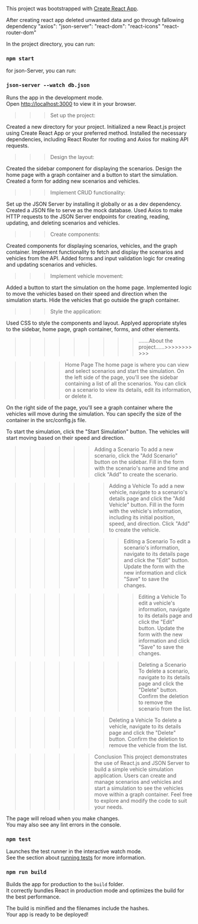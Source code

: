 

This project was bootstrapped with [Create React App](https://github.com/facebook/create-react-app).

After creating react app deleted unwanted data and go through fallowing dependency
    "axios": 
    "json-server":
    "react-dom":
    "react-icons"
    "react-router-dom"

In the project directory, you can run:

### `npm start`

for json-Server, you can run:

### `json-server --watch db.json`

Runs the app in the development mode.\
Open [http://localhost:3000](http://localhost:3000) to view it in your browser.



>>>Set up the project:

Created a new directory for your project.
Initialized a new React.js project using Create React App or your preferred method.
Installed the necessary dependencies, including React Router for routing and Axios for making API requests.


>>>Design the layout:

Created the sidebar component for displaying the scenarios.
Design the home page with a graph container and a button to start the simulation.
Created a form for adding new scenarios and vehicles.


>>>Implement CRUD functionality:

Set up the JSON Server by installing it globally or as a dev dependency.
Created a JSON file to serve as the mock database.
Used Axios to make HTTP requests to the JSON Server endpoints for creating, reading, updating, and deleting scenarios and vehicles.



>>>Create components:

Created components for displaying scenarios, vehicles, and the graph container.
Implement functionality to fetch and display the scenarios and vehicles from the API.
Added forms and input validation logic for creating and updating scenarios and vehicles.


>>>Implement vehicle movement:

Added a button to start the simulation on the home page.
Implemented logic to move the vehicles based on their speed and direction when the simulation starts.
Hide the vehicles that go outside the graph container.

>>>Style the application:

Used CSS to style the components and layout.
Applyed appropriate styles to the sidebar, home page, graph container, forms, and other elements.


>>>>>>>>>.......About the project......>>>>>>>>>>>

>>>>Home Page
The home page is where you can view and select scenarios and start the simulation. On the left side of the page, you'll see the sidebar containing a list of all the scenarios. You can click on a scenario to view its details, edit its information, or delete it.

On the right side of the page, you'll see a graph container where the vehicles will move during the simulation. You can specify the size of the container in the src/config.js file.

To start the simulation, click the "Start Simulation" button. The vehicles will start moving based on their speed and direction.


>>>>>>Adding a Scenario
To add a new scenario, click the "Add Scenario" button on the sidebar. Fill in the form with the scenario's name and time and click "Add" to create the scenario.

>>>>>>>Adding a Vehicle
To add a new vehicle, navigate to a scenario's details page and click the "Add Vehicle" button. Fill in the form with the vehicle's information, including its initial position, speed, and direction. Click "Add" to create the vehicle.

>>>>>>>>Editing a Scenario
To edit a scenario's information, navigate to its details page and click the "Edit" button. Update the form with the new information and click "Save" to save the changes.

>>>>>>>>>Editing a Vehicle
To edit a vehicle's information, navigate to its details page and click the "Edit" button. Update the form with the new information and click "Save" to save the changes.

>>>>>>>>>Deleting a Scenario
To delete a scenario, navigate to its details page and click the "Delete" button. Confirm the deletion to remove the scenario from the list.

>>>>>>>Deleting a Vehicle
To delete a vehicle, navigate to its details page and click the "Delete" button. Confirm the deletion to remove the vehicle from the list.

>>>>>>Conclusion
This project demonstrates the use of React.js and JSON Server to build a simple vehicle simulation application. Users can create and manage scenarios and vehicles and start a simulation to see the vehicles move within a graph container. Feel free to explore and modify the code to suit your needs.





The page will reload when you make changes.\
You may also see any lint errors in the console.

### `npm test`

Launches the test runner in the interactive watch mode.\
See the section about [running tests](https://facebook.github.io/create-react-app/docs/running-tests) for more information.

### `npm run build`

Builds the app for production to the `build` folder.\
It correctly bundles React in production mode and optimizes the build for the best performance.

The build is minified and the filenames include the hashes.\
Your app is ready to be deployed!


